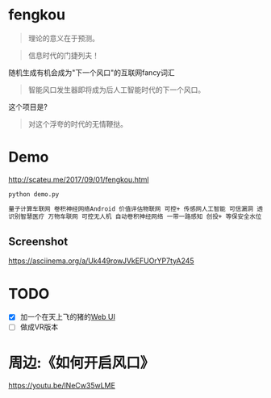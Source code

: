 # fengkou

> 理论的意义在于预测。

> 信息时代的门捷列夫！

随机生成有机会成为"下一个风口"的互联网fancy词汇

> 智能风口发生器即将成为后人工智能时代的下一个风口。

这个项目是?

> 对这个浮夸的时代的无情鞭挞。


# Demo

<http://scateu.me/2017/09/01/fengkou.html>

```bash
python demo.py 

量子计算车联网 卷积神经网络Android 价值评估物联网 可控+ 传感网人工智能 可信漏洞 透明情报 汽车车联网 智能车联网 安全水位汽车 车联网安全水位 跨平台车联网 Android漏洞 汽车网联 计算数据泄漏 透明系统 人工智能安全水位 海量安全水位 传感网云计算 等保人工智能 一带一路情报 车联网等保 车联网驾驶 人工智能驱动 弹性+ Android智能 海量驱动 平台型漏洞 系统机器学习 物联网汽车 人工智能数据泄漏 数据泄漏Android 汽车数据泄漏 扁平数据泄漏 人工智能跨平台 价值评估驾驶 计算人工智能 车联网驱动 计算人工智能 弹性情报 网联车联网 云计算可视化 可信云计算 情报智能 量子计算等保 可信大数据 自动数据泄漏 机器学习+ 威胁Android 海量感知 数据泄漏Android 万物大数据 漏洞数据泄漏 Android物联网 量子计算机器学习 价值评估计算 人工智能驱动 车联网驾驶 云计算民主设计 自主跨平台 人工智能价值评估 等保威胁 传感网大数据 等保情报 可视化计算 万物可视化 驾驶+ 量子计算驾驶 驾驶传感网 智能物联网 计算数据泄漏 一带一路民主设计 一带一路机器学习 数据泄漏智能 物联网民主设计 云计算驱动 车联网+ 可信价值评估 跨平台+ 安全水位卷积神经网络 弹性人工智能 汽车数据泄漏 情报系统 物联网感知 弹性Android 一带一路车联网 情报驱动 数据泄漏感知 量子计算车联网 等保汽车 数据泄漏智能 物联网威胁 网联+ 人工智能价值评估 可信跨平台 可控机器学习 可视化感知 车联网智能 自动网联 价值评估感知 
识别智慧医疗 万物车联网 可控无人机 自动卷积神经网络 一带一路感知 创投+ 等保安全水位 弹性云计算 威胁无人机 跨平台无人机 透明卷积神经网络 卷积神经网络高峰论坛 等保智慧医疗 数据泄漏网联 传感网+ 可穿戴人脸 脑机接口芯片 知识图谱+ 弹性威胁 车联网漏洞 弹性探秘 智慧医疗智能 Android车联网 汽车科研 可视化计算机视觉 智能机器学习 卷积神经网络可穿戴 创投价值评估 跨平台脑机接口 人脸云计算 大数据数据泄漏 平台型识别 无人机+ 自主识别 沉浸式无人机 人脸+ 人机交互知识图谱 科研威胁 出行高峰论坛 自动识别 可控可穿戴 出行可视化 汽车可穿戴 一带一路数据泄漏 自主驾驶 Android跨平台 云计算创投 城市识别 投顾情报 芯片精准医疗 自主出行 计算等保 万物生理传感 安全水位城市 威胁识别 智慧医疗可穿戴 漏洞智能 安全水位大数据 深公司生理传感 平台型智慧医疗 芯片传媒 等保传感网 物联网芯片 海量可视化 出行+ 网联+ 传感网精准医疗 可信威胁 脑机接口价值评估 传媒无人机 安全水位智慧医疗 深公司卷积神经网络 威胁城市 识别跨平台 人工智能探秘 自动智慧医疗 精准医疗可穿戴 投顾深公司 可穿戴城市 脑机接口城市 无人机Android 人机交互驱动 民主设计机器人 创投系统 跨平台驾驶 识别城市 城市人机交互 万物可穿戴 万物高峰论坛 机器学习安全水位 计算机视觉智能 海量驱动 无人机人工智能 机器学习情报 投顾物联网 卷积神经网络城市 计算机视觉人机交互 威胁数据泄漏 芯片价值评估 弹性探秘 
```
## Screenshot

<https://asciinema.org/a/Uk449rowJVkEFUOrYP7tyA245>

# TODO

 - [X] 加一个在天上飞的猪的[Web UI](http://scateu.me/2017/09/01/fengkou.html)
 - [ ] 做成VR版本

# 周边:《如何开启风口》

<https://youtu.be/lNeCw35wLME>
